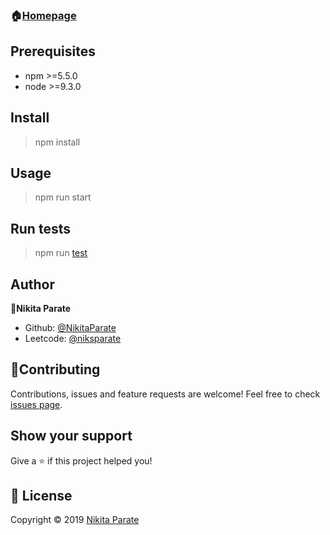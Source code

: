 ### 🏠[Homepage](https://github.com/nikitaparate193/Nikita-Parate)

## **Prerequisites**

* npm >=5.5.0
* node >=9.3.0

## **Install**

> npm install

## **Usage**

> npm run start

## **Run tests**

> npm run [test](https://github.com/nikitaparate193/test.git)

## **Author**

👤**Nikita Parate**

 * Github: [@NikitaParate](https://github.com/nikitaparate193/Nikita-Parate)
 * Leetcode: [@niksparate](https://leetcode.com/niksparate2/)

## 🤝**Contributing**

Contributions, issues and feature requests are welcome!
Feel free to check [issues page](https://docs.github.com/en/communities/setting-up-your-project-for-healthy-contributions/setting-guidelines-for-repository-contributors).

## **Show your support**

Give a ⭐ if this project helped you!

## 📝 **License**

Copyright ©️ 2019 [Nikita Parate](https://github.com/nikitaparate193/Nikita-Parate)



